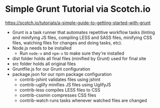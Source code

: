 # Simple Grunt Tutorial via Scotch.io
https://scotch.io/tutorials/a-simple-guide-to-getting-started-with-grunt

* Grunt is a task runner that automates repetitive workflow tasks (linting and minifying JS files, compiling LESS and SASS files, minifying CSS files, watching files for changes and doing tasks, etc).
* Node.js needs to be installed
	* Run `node-v` and `npm-v` to make sure they're installed
* dist folder holds all final files (minified by Grunt) used for final site
* src folder holds all original files
* Gruntfile.js for our Grunt configuration
* package.json for our npm package configuration
	* contrib-jshint validates files using jshint
	* contrib-uglify minifies JS files using UglifyJS
	* contrib-less compiles LESS files to CSS
	* contrib-cssmin compresses CSS files
	* contrib-watch runs tasks whenever watched files are changed
